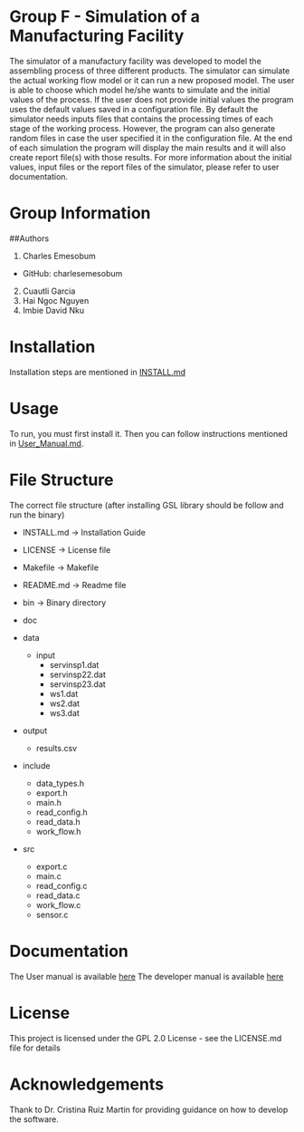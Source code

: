 Group F - Simulation of a Manufacturing Facility
================================================

The simulator of a manufactury facility was developed to model the assembling process of three different products. The simulator can simulate the actual working flow model or it can run a new proposed model.
The user is able to choose which model he/she wants to simulate and the initial values of the process. If the user does not provide initial values the program uses the default values saved in a configuration file. By default the simulator needs inputs files that contains the processing times of each stage of the working process. However, the program can also generate random files in case the user specified it in the configuration file.
At the end of each simulation the program will display the main results and it will also create report file(s) with those results. For more information about the initial values, input files or the report files of the simulator, please refer to user documentation.

Group Information
=======
##Authors

1. Charles Emesobum 
* GitHub:  charlesemesobum
2. Cuautli Garcia
3. Hai Ngoc Nguyen
4. Imbie David Nku

Installation
============

Installation steps are mentioned in [INSTALL.md](https://github.com/CuautliG/Group_F_Simulation_of_a_manufacturing_facility/tree/master/INSTALL.md)

Usage
=====

To run, you must first install it. Then you can follow instructions mentioned in
[User\_Manual.md](https://github.com/CuautliG/Group_F_Simulation_of_a_manufacturing_facility/tree/master/doc/User_Manual.md).

File Structure
==============

The correct file structure (after installing GSL library should be follow and run the binary)

* INSTALL.md -&gt; Installation Guide
* LICENSE -&gt; License file
* Makefile -&gt; Makefile
* README.md -&gt; Readme file
* bin -&gt; Binary directory
* doc
* data
  * input
    * servinsp1.dat
    * servinsp22.dat
    * servinsp23.dat
    * ws1.dat
    * ws2.dat
    * ws3.dat

 * output
    * results.csv
* include
  * data\_types.h
  * export.h
  * main.h
  * read\_config.h
  * read\_data.h
  * work\_flow.h
* src
  * export.c
  * main.c
  * read\_config.c
  * read\_data.c
  * work\_flow.c
  * sensor.c

Documentation
=============

The User manual is available [here](https://github.com/CuautliG/Group_F_Simulation_of_a_manufacturing_facility/wiki)
The developer manual is available [here](https://github.com/CuautliG/Group_F_Simulation_of_a_manufacturing_facility/wiki)

License
=======

This project is licensed under the GPL 2.0 License - see the LICENSE.md file for details

Acknowledgements
================

Thank to Dr. Cristina Ruiz Martin for providing guidance on how to develop the software.
